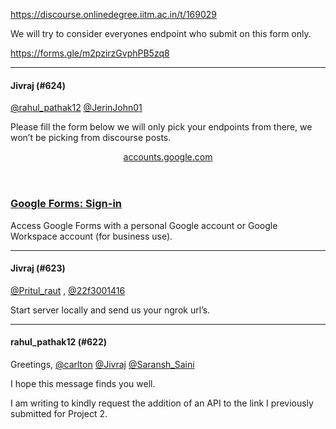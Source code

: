 https://discourse.onlinedegree.iitm.ac.in/t/169029

We will try to consider everyones endpoint who submit on this form only.</p>
<p><a class="onebox" href="https://forms.gle/m2pzirzGvphPB5zq8" rel="noopener" target="_blank">https://forms.gle/m2pzirzGvphPB5zq8</a></p><hr>

<h4>Jivraj (#624)</h4>
<p><a class="mention" href="/u/rahul_pathak12">@rahul_pathak12</a> <a class="mention" href="/u/jerinjohn01">@JerinJohn01</a></p>
<p>Please fill the form below we will only pick your endpoints from there, we won’t be picking from discourse posts.</p>
<aside class="onebox allowlistedgeneric" data-onebox-src="https://accounts.google.com/v3/signin/identifier?continue=https%3A%2F%2Fdocs.google.com%2Fforms%2Fd%2Fe%2F1FAIpQLSfJQb2SmT-UKRM6Uc8lZ0Z3-hcgsv1Hn3M31dPqIFE48JXoVQ%2Fviewform&amp;followup=https%3A%2F%2Fdocs.google.com%2Fforms%2Fd%2Fe%2F1FAIpQLSfJQb2SmT-UKRM6Uc8lZ0Z3-hcgsv1Hn3M31dPqIFE48JXoVQ%2Fviewform&amp;ifkv=AXH0vVvOfa6rJTIw-NVj1wEvYsFmjKCtcgg1nN0BTd1vvajBbRTzOG5xg8FlZFBbhOS3XSlJ3DjRww&amp;ltmpl=forms&amp;osid=1&amp;passive=1209600&amp;service=wise&amp;flowName=GlifWebSignIn&amp;flowEntry=ServiceLogin&amp;dsh=S-1911273912%3A1744825710700248">
<header class="source">
<a href="https://accounts.google.com/v3/signin/identifier?continue=https%3A%2F%2Fdocs.google.com%2Fforms%2Fd%2Fe%2F1FAIpQLSfJQb2SmT-UKRM6Uc8lZ0Z3-hcgsv1Hn3M31dPqIFE48JXoVQ%2Fviewform&amp;followup=https%3A%2F%2Fdocs.google.com%2Fforms%2Fd%2Fe%2F1FAIpQLSfJQb2SmT-UKRM6Uc8lZ0Z3-hcgsv1Hn3M31dPqIFE48JXoVQ%2Fviewform&amp;ifkv=AXH0vVvOfa6rJTIw-NVj1wEvYsFmjKCtcgg1nN0BTd1vvajBbRTzOG5xg8FlZFBbhOS3XSlJ3DjRww&amp;ltmpl=forms&amp;osid=1&amp;passive=1209600&amp;service=wise&amp;flowName=GlifWebSignIn&amp;flowEntry=ServiceLogin&amp;dsh=S-1911273912%3A1744825710700248" rel="noopener nofollow ugc" target="_blank">accounts.google.com</a>
</header>
<article class="onebox-body">
<h3><a href="https://accounts.google.com/v3/signin/identifier?continue=https%3A%2F%2Fdocs.google.com%2Fforms%2Fd%2Fe%2F1FAIpQLSfJQb2SmT-UKRM6Uc8lZ0Z3-hcgsv1Hn3M31dPqIFE48JXoVQ%2Fviewform&amp;followup=https%3A%2F%2Fdocs.google.com%2Fforms%2Fd%2Fe%2F1FAIpQLSfJQb2SmT-UKRM6Uc8lZ0Z3-hcgsv1Hn3M31dPqIFE48JXoVQ%2Fviewform&amp;ifkv=AXH0vVvOfa6rJTIw-NVj1wEvYsFmjKCtcgg1nN0BTd1vvajBbRTzOG5xg8FlZFBbhOS3XSlJ3DjRww&amp;ltmpl=forms&amp;osid=1&amp;passive=1209600&amp;service=wise&amp;flowName=GlifWebSignIn&amp;flowEntry=ServiceLogin&amp;dsh=S-1911273912%3A1744825710700248" rel="noopener nofollow ugc" target="_blank">Google Forms: Sign-in</a></h3>
<p>Access Google Forms with a personal Google account or Google Workspace account (for business use).</p>
</article>
<div class="onebox-metadata">
</div>
<div style="clear: both"></div>
</aside>
<hr>

<h4>Jivraj (#623)</h4>
<p><a class="mention" href="/u/pritul_raut">@Pritul_raut</a> , <a class="mention" href="/u/22f3001416">@22f3001416</a></p>
<p>Start server locally and send us your ngrok url’s.</p><hr>

<h4>rahul_pathak12 (#622)</h4>
<p>Greetings, <a class="mention" href="/u/carlton">@carlton</a> <a class="mention" href="/u/jivraj">@Jivraj</a> <a class="mention" href="/u/saransh_saini">@Saransh_Saini</a></p>
<p>I hope this message finds you well.</p>
<p>I am writing to kindly request the addition of an API to the link I previously submitted for Project 2.